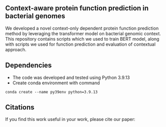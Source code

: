 ## Context-aware protein function prediction in bacterial genomes

We developed a novel context-only dependent protein function prediction method by leveraging the transformer model on bacterial genomic context. This repository contains scripts which we used to train BERT model, along with scripts we used for function prediction and evaluation of contextual approach.

## Dependencies
* The code was developed and tested using Python 3.9.13
* Create conda environment with command
```terminal
conda create --name py39env python=3.9.13
```

## Citations

If you find this work useful in your work, please cite our paper:
```bibtex

```
